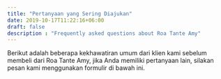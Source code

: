 ```yaml
---
title: "Pertanyaan yang Sering Diajukan"
date: 2019-10-17T11:22:16+06:00
draft: false
description : "Frequently asked questions about Roa Tante Amy"
---
```


Berikut adalah beberapa kekhawatiran umum dari klien kami sebelum membeli dari Roa Tante Amy, jika Anda memiliki pertanyaan lain, silakan pesan kami menggunakan formulir di bawah ini.
